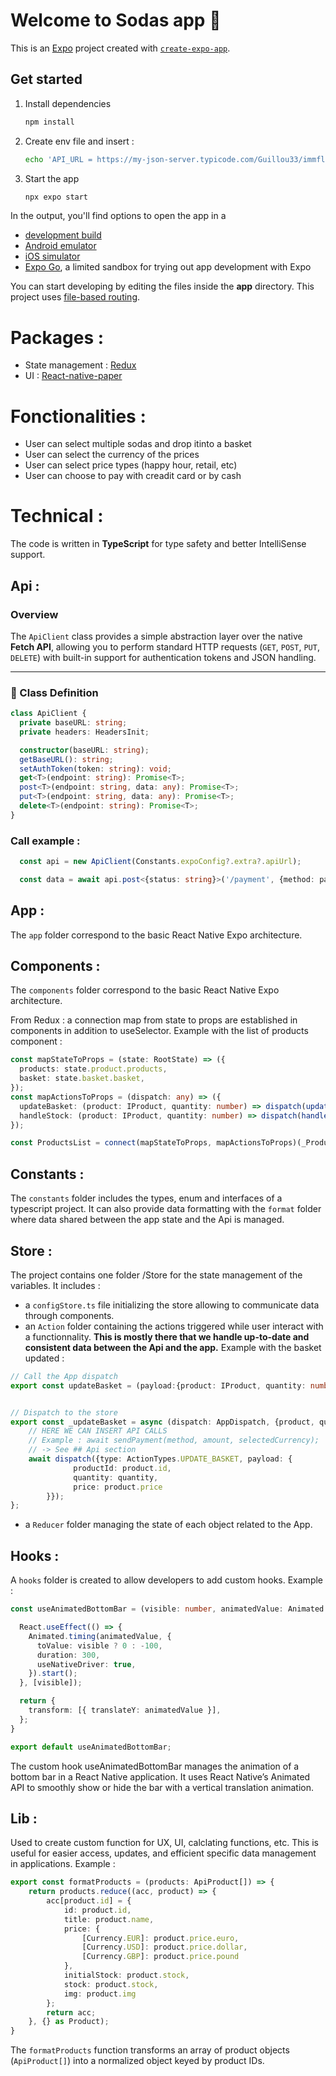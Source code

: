 # Welcome to Sodas app 👋

This is an [Expo](https://expo.dev) project created with [`create-expo-app`](https://www.npmjs.com/package/create-expo-app).

## Get started

1. Install dependencies

   ```bash
   npm install
   ```

2. Create env file and insert :
   ```bash
   echo 'API_URL = https://my-json-server.typicode.com/Guillou33/immfly-test-api' > .env.local
   ```

3. Start the app

   ```bash
   npx expo start
   ```

In the output, you'll find options to open the app in a

- [development build](https://docs.expo.dev/develop/development-builds/introduction/)
- [Android emulator](https://docs.expo.dev/workflow/android-studio-emulator/)
- [iOS simulator](https://docs.expo.dev/workflow/ios-simulator/)
- [Expo Go](https://expo.dev/go), a limited sandbox for trying out app development with Expo

You can start developing by editing the files inside the **app** directory. This project uses [file-based routing](https://docs.expo.dev/router/introduction).

# Packages :

- State management : [Redux](https://redux.js.org/)
- UI : [React-native-paper](https://callstack.github.io/react-native-paper/)

# Fonctionalities :

- User can select multiple sodas and drop itinto a basket
- User can select the currency of the prices
- User can select price types (happy hour, retail, etc)
- User can choose to pay with creadit card or by cash

# Technical :

The code is written in **TypeScript** for type safety and better IntelliSense support.

## Api :

### Overview
The `ApiClient` class provides a simple abstraction layer over the native **Fetch API**, allowing you to perform standard HTTP requests (`GET`, `POST`, `PUT`, `DELETE`) with built-in support for authentication tokens and JSON handling.

---

### 🧱 Class Definition

```ts
class ApiClient {
  private baseURL: string;
  private headers: HeadersInit;

  constructor(baseURL: string);
  getBaseURL(): string;
  setAuthToken(token: string): void;
  get<T>(endpoint: string): Promise<T>;
  post<T>(endpoint: string, data: any): Promise<T>;
  put<T>(endpoint: string, data: any): Promise<T>;
  delete<T>(endpoint: string): Promise<T>;
}
```

### Call example :
```ts
  const api = new ApiClient(Constants.expoConfig?.extra?.apiUrl);

  const data = await api.post<{status: string}>('/payment', {method: paymentMethod, amount, currency: selectedCurrency});
```

## App :
The `app` folder correspond to the basic React Native Expo architecture.

## Components :
The `components` folder correspond to the basic React Native Expo architecture.

From Redux : a connection map from state to props are established in components in addition to useSelector.
Example with the list of products component :
```ts
const mapStateToProps = (state: RootState) => ({
  products: state.product.products,
  basket: state.basket.basket,
});
const mapActionsToProps = (dispatch: any) => ({
  updateBasket: (product: IProduct, quantity: number) => dispatch(updateBasket({product, quantity})),
  handleStock: (product: IProduct, quantity: number) => dispatch(handleStock(product, quantity)),
});

const ProductsList = connect(mapStateToProps, mapActionsToProps)(_ProductsList);
```

## Constants :
The `constants` folder includes the types, enum and interfaces of a typescript project.
It can also provide data formatting with the `format` folder where data shared between the app state and the Api is managed.

## Store :
The project contains one folder /Store for the state management of the variables. It includes :
- a `configStore.ts` file initializing the store allowing to communicate data through components.
- an `Action` folder containing the actions triggered while user interact with a functionnality.
  <b>This is mostly there that we handle up-to-date and consistent data between the Api and the app.</b>
Example with the basket updated :
```ts
// Call the App dispatch
export const updateBasket = (payload:{product: IProduct, quantity: number}) => (dispatch: AppDispatch) => _updateBasket(dispatch, payload);


// Dispatch to the store
export const _updateBasket = async (dispatch: AppDispatch, {product, quantity}: {product: IProduct, quantity: number}) => {
    // HERE WE CAN INSERT API CALLS
    // Example : await sendPayment(method, amount, selectedCurrency);
    // -> See ## Api section
    await dispatch({type: ActionTypes.UPDATE_BASKET, payload: {
              productId: product.id,
              quantity: quantity,
              price: product.price
        }});
};

```
- a `Reducer` folder managing the state of each object related to the App.

## Hooks :
A `hooks` folder is created to allow developers to add custom hooks. Example :

```ts
const useAnimatedBottomBar = (visible: number, animatedValue: Animated.Value) => {

  React.useEffect(() => {
    Animated.timing(animatedValue, {
      toValue: visible ? 0 : -100,
      duration: 300,
      useNativeDriver: true,
    }).start();
  }, [visible]);

  return {
    transform: [{ translateY: animatedValue }],
  };
}

export default useAnimatedBottomBar;
```

The custom hook useAnimatedBottomBar manages the animation of a bottom bar in a React Native application.
It uses React Native’s Animated API to smoothly show or hide the bar with a vertical translation animation.


## Lib :
Used to create custom function for UX, UI, calclating functions, etc.
This is useful for easier access, updates, and efficient specific data management in applications.
Example :

```ts
export const formatProducts = (products: ApiProduct[]) => {
    return products.reduce((acc, product) => {
        acc[product.id] = {
            id: product.id,
            title: product.name,
            price: {
                [Currency.EUR]: product.price.euro,
                [Currency.USD]: product.price.dollar,
                [Currency.GBP]: product.price.pound
            },
            initialStock: product.stock,
            stock: product.stock,
            img: product.img
        };
        return acc;
    }, {} as Product);
}
```

The `formatProducts` function transforms an array of product objects (`ApiProduct[]`) into a normalized object keyed by product IDs.
